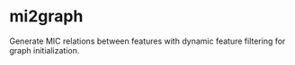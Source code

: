 # mi2graph
Generate MIC relations between features with dynamic feature filtering for graph initialization.
